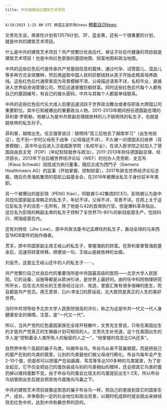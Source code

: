 ```yaml
---
title: 中共超限战之建筑艺术项目
---
```

`4/18/2023 1:25 AM UTC 韩国正道农场Gnews` [轉載自GNews](https://gnews.org/articles/1225817)

文贵先生说，南普陀计划有13579计划、3F、蓝金黄，还有一个很重要的计划，就是中共的建筑艺术项目。

什么是中共的建筑艺术项目？共产党繁衍优良后代，保证子孙后代健康的项目就是建筑艺术项目！也是中共红色家族的基因地图、财富地图和政治地图。

中共的这些红色后代是传承共产党基因信息的载体，通过代孕、试管婴儿、混血儿等多种方式全球撒种，然后用盗取中国人民的巨额钱财从孩子开始走精英培养路线。这些红色后代通常表现为背景模糊不清，父母描述语焉不详，名校毕业，直接进入世界级咨询管理公司，然后迅速掌握巨额财富。同时这些红色后代每个人都有自己的基因编号，有自己的接头密码，中共与其每个人都是单线联系。

中共的这些红色后代长大成人后便迅速活跃于世界政治舞台或者任职各大跨国公司重要职位。其中已知被爆出的重要政治人物，2011-2013年期间担任德国副总理的菲利普·罗斯勒，他被认为是中共原副总理姚依林的儿子姚明伟的私生子，也就是姚依林的私生孙子。

菲利普，越南出生。任志强曾说过：姚明伟“高三后他去了越南学习”（出生地验证），在不到一岁时父母死于战争（父母描述不详），不久被一对德国夫妇收养（背景模糊），高中毕业后进入汉诺威医学院（名校毕业），在进入医学院之前加入了德国自由民主党（FDP）（年纪轻轻就参与政治）。2011-2013年担任德国副总理、经济部长，2013年下台后被世界经济论坛（WEF）的创办人克劳斯．史瓦布（Klaus Schwab）招揽成为执行董事，隨后又成为西門子（Siemens Healthineers AG）的监事（开始掌握、控制财富），2017年辞去世界经济论坛总裁，随后负责海航集团的慈航公益基金会，在2019年被爆出私生子身份前半年离职。

另一个被爆出的是彭晓（PENG Xiao），阿联酋Ｇ42集团的CEO。彭晓被认为是中共现任国家副主席韩正的私生子，年纪不详，父母不详，背景不详。在网上关于这位彭私生子的消息一无所有，除了他是Ｇ42的首席执行官。但是爆料革命指出，这位名为彭晓的韩副主席的私生子控制了全世界70-80%的新冠疫苗生产，包括科兴、辉瑞疫苗在内。

还有刘特佐（Jho Low），原中共政法委书记孟建柱的私生子，轰动全球的马来西亚1MDB案件的始作俑者。

贯军，原中共国家副主席王岐山的私生子，掌握海航的财富。在菲利普掌管海航基金后，迅速将财富转移。顺便说一句，王岐山是姚依林的女婿。

刘呈杰，这是比王岐山还牛的人的私生子·······。

共产党繁衍自己优良后代的重要场所是中共国最高级的医院——北京大学人民医院。它的设备、设施等都是从欧洲引进，是世界上最好的。由时任中科院物理研究所所长，后任北大校长的王恩哥经过设计、改造，里面汇聚有很多很棒的医生，而且都是共产党员。用王恩哥、[[zh:李友]]的原话说，北大医院是真正的人生的美好世界。

当时中共领导给予北京大学人民医院很高的评价，称之为这是中共一代又一代人身健康安全的保障。注意，是“一代又一代”。

所以，当共产党的红色基因家族在全球开枝散叶，文贵先生曾说，只有在美国出生的才是共产党真正的生殖器计划可相信的人。文贵先生补充道，这个在美国出生的华人是“控制着全人类所有人的秘密的人之一”，“他掌握的信息比CIA还多”。

自然界中有个高超的骗子鸟类，叫做布谷鸟。布谷鸟从来不营巢做窝，而是把自己的蛋产在别的鸟类的窝里，让别的鸟类替他们做父母进行孵化。布谷鸟每年会产生2-10个蛋，但是却可以把蛋产在如画眉、苇茑等多达100多种的鸟类窝里，为了安全起见，它不仅会把自己的蛋伪装成与别的鸟类相似的模样，还会把其它鸟类的蛋扔掉以维持蛋数不变。由于布谷鸟的蛋会比宿主的鸟蛋提前出生1-2天，所以布谷鸟幼崽刚出生后就会把其他鸟蛋推向鸟巢之下。

中共的建筑艺术项目就像这邪恶的骗子布谷鸟一样，把自己的崽放到其它的国家生产、成长，并争取到一定的社会地位和政治背景，以期时机成熟时就会跳出来继续效忠红色中共，达到中共称霸世界的目的。
